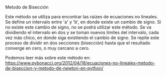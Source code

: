 Metodo de Bisección

Este método se utiliza para encontrar las raízes de ecuaciones no lineales. Se define un intervalo entre 'a' y 'b', en donde existe un  cambio de signo. Si no existe este cambio de signo, no se podrá utilizar este método.
Se va dividiendo el intervalo en dos y se toman nuevos límites del intervalo, cada vez más chico, en donde siga existiendo el cambio de signo.  Se repite este proceso de dividir en dos secciones (bisección) hasta que el resultado converge en cero, o muy cercano a cero.

Podemos leer más sobre este método en: https://www.pybonacci.org/2012/04/18/ecuaciones-no-lineales-metodo-de-biseccion-y-metodo-de-newton-en-python/
